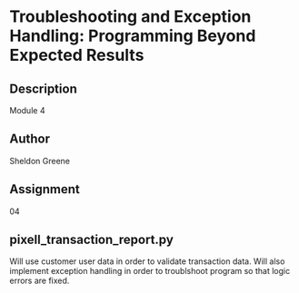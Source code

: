 # Troubleshooting and Exception Handling: Programming Beyond Expected Results

## Description
Module 4

## Author
Sheldon Greene

## Assignment
04

## pixell_transaction_report.py
Will use customer user data in order to validate transaction data. 
Will also implement exception handling in order to troublshoot program so that logic errors are fixed.